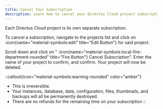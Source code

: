 ```yaml
---
title: Cancel Your Subscription
description: Learn how to cancel your Directus Cloud project subscription.
---
```


<!-- TODO: Image -->

Each Directus Cloud project is its own separate subscription.

To cancel a subscription, navigate to the projects list and click on :icon{name="material-symbols:edit" title="Edit Button"} for said project.

Scroll down and click on " :icon{name="material-symbols:local-fire-department-rounded" title="Fire Button"} Cancel Subscription". Enter the name of your project to confirm, and confirm. Your project will now be deleted.

::callout{icon="material-symbols:warning-rounded" color="amber"}
- This is irreversible.
- Your instances, database, data, configuration, files, thumbnails, and backups will all be permanently destroyed.
- There are no refunds for the remaining time on your subscription
::
